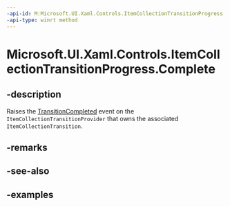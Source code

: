 ```yaml
---
-api-id: M:Microsoft.UI.Xaml.Controls.ItemCollectionTransitionProgress.Complete
-api-type: winrt method
---
```


# Microsoft.UI.Xaml.Controls.ItemCollectionTransitionProgress.Complete

<!--
public void Complete ();
-->


## -description

Raises the [TransitionCompleted](itemcollectiontransitionprovider_transitioncompleted.md) event on the `ItemCollectionTransitionProvider` that owns the associated `ItemCollectionTransition`.

## -remarks

## -see-also

## -examples


